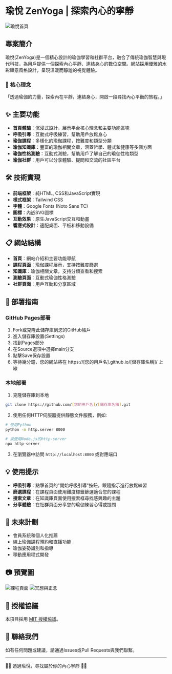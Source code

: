 # 瑜悅 ZenYoga | 探索內心的寧靜

![瑜悅首頁](https://pub-cdn.sider.ai/u/U0X7H8L9A0Y/web-coder/6853b778ccf15b0e0c745f9b/resource/cf85e03e-de0c-4daa-b9e8-1968f655d4bb.jpg)

## 專案簡介

瑜悅(ZenYoga)是一個精心設計的瑜伽學習和社群平台，融合了傳統瑜伽智慧與現代科技，為用戶提供一個探索內心平靜、連結身心的數位空間。網站採用優雅的水彩禪意風格設計，呈現溫暖而靜謐的視覺體驗。

### 🌟 核心理念

「透過瑜伽的力量，探索內在平靜，連結身心，開啟一段尋找內心平衡的旅程。」

## ✨ 主要功能

- **首頁體驗**：沉浸式設計，展示平台核心理念和主要功能區塊
- **呼吸引導**：互動式呼吸練習，幫助用戶放鬆身心
- **瑜伽課程**：多樣化的瑜伽課程，按難度和類型分類
- **瑜伽知識庫**：豐富的瑜伽相關文章，涵蓋哲學、體式和健康等多個方面
- **瑜伽性格測驗**：互動式測驗，幫助用戶了解自己的瑜伽性格類型
- **瑜伽社群**：用戶可以分享體驗、提問和交流的社區平台

## 🛠️ 技術實現

- **前端框架**：純HTML, CSS和JavaScript實現
- **樣式框架**：Tailwind CSS
- **字體**：Google Fonts (Noto Sans TC)
- **圖標**：內嵌SVG圖標
- **互動效果**：原生JavaScript交互和動畫
- **響應式設計**：適配桌面、平板和移動設備

## 📋 網站結構

- **首頁**：網站介紹和主要功能導航
- **課程頁面**：瑜伽課程展示，支持按難度篩選
- **知識庫**：瑜伽相關文章，支持分類查看和搜索
- **測驗頁面**：互動式瑜伽性格測驗
- **社群頁面**：用戶互動和分享區域

## 🚀 部署指南

### GitHub Pages部署

1. Fork或克隆此儲存庫到您的GitHub帳戶
2. 進入儲存庫設置(Settings)
3. 找到Pages部分
4. 在Source選項中選擇main分支
5. 點擊Save保存設置
6. 等待幾分鐘，您的網站將在 https://[您的用戶名].github.io/[儲存庫名稱]/ 上線

### 本地部署

1. 克隆儲存庫到本地
```bash
git clone https://github.com/[您的用戶名]/[儲存庫名稱].git
```

2. 使用任何HTTP伺服器提供靜態文件服務，例如:
```bash
# 使用Python
python -m http.server 8000

# 或使用Node.js的http-server
npx http-server
```

3. 在瀏覽器中訪問 `http://localhost:8000` 或對應端口

## 💡 使用提示

- **呼吸引導**：點擊首頁的"開始呼吸引導"按鈕，跟隨指示進行放鬆練習
- **篩選課程**：在課程頁面使用難度標籤篩選適合您的課程
- **搜索文章**：在知識庫頁面使用搜索框尋找感興趣的主題
- **分享體驗**：在社群頁面分享您的瑜伽練習心得或提問

## 🔮 未來計劃

- 會員系統和個人化推薦
- 線上瑜伽課程預約和直播功能
- 瑜伽姿勢識別和指導
- 移動應用程式開發

## 📷 預覽圖

![課程頁面](https://pub-cdn.sider.ai/u/U0X7H8L9A0Y/web-coder/6853b778ccf15b0e0c745f9b/resource/39d6b0a7-c1e9-4dc5-ae25-da8ae7f7490f.jpg)
![冥想與正念](https://pub-cdn.sider.ai/u/U0X7H8L9A0Y/web-coder/6853b778ccf15b0e0c745f9b/resource/a9e306fb-bffa-4c80-ab88-f81567c23002.jpg)

## 📝 授權協議

本項目採用 [MIT 授權協議](LICENSE)。

## 💌 聯絡我們

如有任何問題或建議，請通過Issues或Pull Requests與我們聯繫。

---

🧘‍♀️ 透過瑜悅，尋找屬於你的內心寧靜 🧘‍♂️
